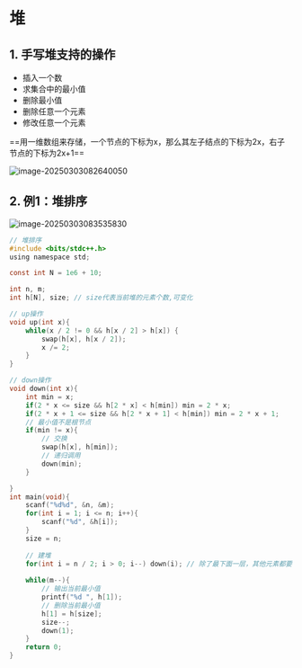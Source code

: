 # 堆

## 1. 手写堆支持的操作

- 插入一个数
- 求集合中的最小值
- 删除最小值
- 删除任意一个元素
- 修改任意一个元素

==用一维数组来存储，一个节点的下标为x，那么其左子结点的下标为2x，右子节点的下标为2x+1==

![image-20250303082640050](C:\Users\潘zr\AppData\Roaming\Typora\typora-user-images\image-20250303082640050.png)

## 2. 例1：堆排序

![image-20250303083535830](C:\Users\潘zr\AppData\Roaming\Typora\typora-user-images\image-20250303083535830.png)

```c
// 堆排序
#include <bits/stdc++.h>
using namespace std;

const int N = 1e6 + 10;

int n, m;
int h[N], size; // size代表当前堆的元素个数,可变化 

// up操作
void up(int x){
	while(x / 2 != 0 && h[x / 2] > h[x]) {
		swap(h[x], h[x / 2]);
		x /= 2;
	}
} 

// down操作
void down(int x){
	int min = x;
	if(2 * x <= size && h[2 * x] < h[min]) min = 2 * x;
	if(2 * x + 1 <= size && h[2 * x + 1] < h[min]) min = 2 * x + 1;
	// 最小值不是根节点 
	if(min != x){
		// 交换
		swap(h[x], h[min]);
		// 递归调用
		down(min); 
	}

} 
int main(void){
	scanf("%d%d", &n, &m);
	for(int i = 1; i <= n; i++){
		scanf("%d", &h[i]);
	}
	size = n;
	
	// 建堆
	for(int i = n / 2; i > 0; i--) down(i); // 除了最下面一层，其他元素都要执行down操作，时间复杂度为O(n)
	
	while(m--){
		// 输出当前最小值
		printf("%d ", h[1]);
		// 删除当前最小值
		h[1] = h[size];
		size--;
		down(1); 
	} 
	return 0;
} 
```

